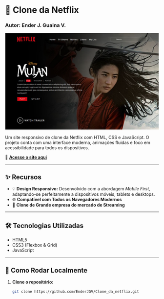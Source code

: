# 🎥 Clone da Netflix

### Autor: Ender J. Guaina V.

![Preview do Projeto](./img/preview.png)

Um site responsivo de clone da Netflix com HTML, CSS e JavaScript. O projeto conta com uma interface moderna, animações fluidas e foco em acessibilidade para todos os dispositivos.

🔗 **[Acesse o site aqui](https://clone-da-netflix-beta.vercel.app/)**

---

## ✨ Recursos

- 💡 **Design Responsivo:** Desenvolvido com a abordagem *Mobile First*, adaptando-se perfeitamente a dispositivos móveis, tablets e desktops.
- 🌐 **Compatível com Todos os Navegadores Modernos**
- 💎 **Clone de Grande empresa do mercado de Streaming**

---

## 🛠️ Tecnologias Utilizadas

- HTML5
- CSS3 (Flexbox & Grid)
- JavaScript

---

## 🚀 Como Rodar Localmente

1. **Clone o repositório:**
   ```bash
   git clone https://github.com/EnderJGV/Clone_da_netflix.git
